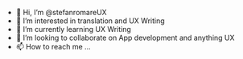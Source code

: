 - 👋 Hi, I’m @stefanromareUX
- 👀 I’m interested in translation and UX Writing
- 🌱 I’m currently learning UX Writing
- 💞️ I’m looking to collaborate on App development and anything UX
- 📫 How to reach me ...

<!---
stefanromareUX/stefanromareUX is a ✨ special ✨ repository because its `README.md` (this file) appears on your GitHub profile.
You can click the Preview link to take a look at your changes.
--->
